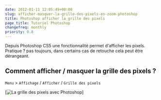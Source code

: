 ```yaml
---
date: 2012-01-11 12:05:49+00:00
slug: afficher-masquer-la-grille-des-pixels-en-zoom-photoshop
title: Photoshop afficher la grille des pixels
page_title: Tutoriel Photoshop
changefreq: monthly
priority: 0.8
---
```


Depuis Photoshop CS5 une fonctionnalité permet d'afficher les pixels.
Pratique ? pas toujours, dans certains cas de retouche cela peut être dérangeant.

## Comment afficher / masquer la grille des pixels ?

`Menu` > `Affichage` / `Afficher` / `Grille des pixels`

[![La grille des pixels avec Photoshop](http://davidleuliette.com/wordPress/wp-content/uploads/2012/01/grillePixelPhotoshop.png)]
